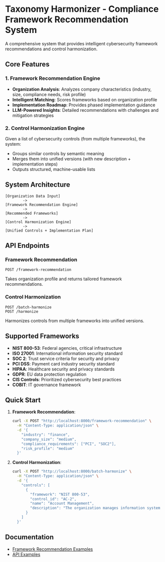 # Taxonomy Harmonizer - Compliance Framework Recommendation System

A comprehensive system that provides intelligent cybersecurity framework recommendations and control harmonization.

## Core Features

### 1. Framework Recommendation Engine
- **Organization Analysis**: Analyzes company characteristics (industry, size, compliance needs, risk profile)
- **Intelligent Matching**: Scores frameworks based on organization profile
- **Implementation Roadmap**: Provides phased implementation guidance
- **LLM-Powered Insights**: Detailed recommendations with challenges and mitigation strategies

### 2. Control Harmonization Engine
Given a list of cybersecurity controls (from multiple frameworks), the system:

- Groups similar controls by semantic meaning
- Merges them into unified versions (with new description + implementation steps)
- Outputs structured, machine-usable lists

## System Architecture

```
[Organization Data Input]
        ->
[Framework Recommendation Engine]
        ->
[Recommended Frameworks]
        ->
[Control Harmonization Engine]
        ->
[Unified Controls + Implementation Plan]
```

## API Endpoints

### Framework Recommendation
```
POST /framework-recommendation
```
Takes organization profile and returns tailored framework recommendations.

### Control Harmonization
```
POST /batch-harmonize
POST /harmonize
```
Harmonizes controls from multiple frameworks into unified versions.

## Supported Frameworks

- **NIST 800-53**: Federal agencies, critical infrastructure
- **ISO 27001**: International information security standard
- **SOC 2**: Trust service criteria for security and privacy
- **PCI DSS**: Payment card industry security standard
- **HIPAA**: Healthcare security and privacy standards
- **GDPR**: EU data protection regulation
- **CIS Controls**: Prioritized cybersecurity best practices
- **COBIT**: IT governance framework

## Quick Start

1. **Framework Recommendation**:
   ```bash
   curl -X POST "http://localhost:8000/framework-recommendation" \
     -H "Content-Type: application/json" \
     -d '{
       "industry": "finance",
       "company_size": "medium",
       "compliance_requirements": ["PCI", "SOC2"],
       "risk_profile": "medium"
     }'
   ```

2. **Control Harmonization**:
   ```bash
   curl -X POST "http://localhost:8000/batch-harmonize" \
     -H "Content-Type: application/json" \
     -d '{
       "controls": [
         {
           "framework": "NIST 800-53",
           "control_id": "AC-2",
           "name": "Account Management",
           "description": "The organization manages information system accounts"
         }
       ]
     }'
   ```

## Documentation

- [Framework Recommendation Examples](Framework_Recommendation_Examples.md)
- [API Examples](API_Examples.md)

